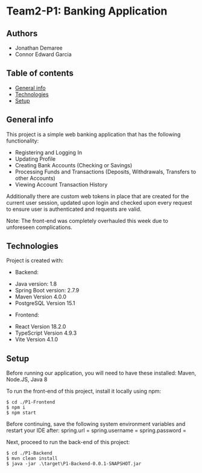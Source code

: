 # Team2-P1: Banking Application

## Authors
* Jonathan Demaree
* Connor Edward Garcia

## Table of contents
* [General info](#general-info)
* [Technologies](#technologies)
* [Setup](#setup)

## General info
This project is a simple web banking application that has the following functionality:
- Registering and Logging In
- Updating Profile
- Creating Bank Accounts (Checking or Savings)
- Processing Funds and Transactions (Deposits, Withdrawals, Transfers to other Accounts)
- Viewing Account Transaction History

Additionally there are custom web tokens in place that are created for the current user session, updated upon login and checked upon every request
to ensure user is authenticated and requests are valid.

Note: The front-end was completely overhauled this week due to unforeseen complications.
	
## Technologies
Project is created with:
* Backend: 
- Java version: 1.8
- Spring Boot version: 2.7.9
- Maven Version 4.0.0
- PostgreSQL Version 15.1
* Frontend:
- React Version 18.2.0
- TypeScript Version 4.9.3
- Vite Version 4.1.0
	
## Setup
Before running our application, you will need to have these installed: Maven, Node.JS, Java 8

To run the front-end of this project, install it locally using npm:

```
$ cd ./P1-Frontend
$ npm i
$ npm start
```

Before continuing, save the following system environment variables and restart your IDE after:
spring.url = <your-datasource-url>
spring.username = <your-database-username>
spring.password = <your-database-password>

Next, proceed to run the back-end of this project:

```
$ cd ./P1-Backend
$ mvn clean install
$ java -jar .\target\P1-Backend-0.0.1-SNAPSHOT.jar
```
